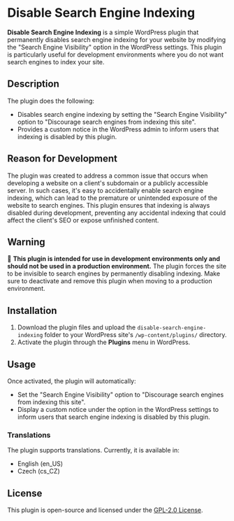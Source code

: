 # Disable Search Engine Indexing

**Disable Search Engine Indexing** is a simple WordPress plugin that permanently disables search engine indexing for your website by modifying the "Search Engine Visibility" option in the WordPress settings. This plugin is particularly useful for development environments where you do not want search engines to index your site.

## Description

The plugin does the following:
- Disables search engine indexing by setting the "Search Engine Visibility" option to "Discourage search engines from indexing this site".
- Provides a custom notice in the WordPress admin to inform users that indexing is disabled by this plugin.

## Reason for Development

The plugin was created to address a common issue that occurs when developing a website on a client's subdomain or a publicly accessible server. In such cases, it's easy to accidentally enable search engine indexing, which can lead to the premature or unintended exposure of the website to search engines. This plugin ensures that indexing is always disabled during development, preventing any accidental indexing that could affect the client's SEO or expose unfinished content.

## Warning

🚨 **This plugin is intended for use in development environments only and should not be used in a production environment.** The plugin forces the site to be invisible to search engines by permanently disabling indexing. Make sure to deactivate and remove this plugin when moving to a production environment.

## Installation

1. Download the plugin files and upload the `disable-search-engine-indexing` folder to your WordPress site's `/wp-content/plugins/` directory.
2. Activate the plugin through the **Plugins** menu in WordPress.

## Usage

Once activated, the plugin will automatically:
- Set the "Search Engine Visibility" option to "Discourage search engines from indexing this site".
- Display a custom notice under the option in the WordPress settings to inform users that search engine indexing is disabled by this plugin.

### Translations

The plugin supports translations. Currently, it is available in:
- English (en_US)
- Czech (cs_CZ)

## License

This plugin is open-source and licensed under the [GPL-2.0 License](https://www.gnu.org/licenses/gpl-2.0.html).

